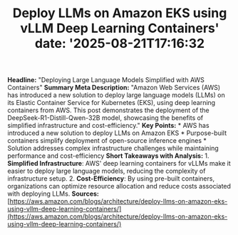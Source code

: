 ﻿---
title: "Deploy LLMs on Amazon EKS using vLLM Deep Learning Containers'
date: '2025-08-21T17:16:32"
category: "Markets"
summary: ""
slug: "deploy llms on amazon eks using vllm deep learning container"
source_urls:
  - "https://aws.amazon.com/blogs/architecture/deploy-llms-on-amazon-eks-using-vllm-deep-learning-containers/"
seo:
  title: "Deploy LLMs on Amazon EKS using vLLM Deep Learning Containers | Hash n Hedge'
  description: '"
  keywords: ["news", "markets", "brief"]
---
**Headline:** "Deploying Large Language Models Simplified with AWS Containers"  **Summary Meta Description:** "Amazon Web Services (AWS) has introduced a new solution to deploy large language models (LLMs) on its Elastic Container Service for Kubernetes (EKS), using deep learning containers from AWS. This post demonstrates the deployment of the DeepSeek-R1-Distill-Qwen-32B model, showcasing the benefits of simplified infrastructure and cost-efficiency."  **Key Points:**  * AWS has introduced a new solution to deploy LLMs on Amazon EKS * Purpose-built containers simplify deployment of open-source inference engines * Solution addresses complex infrastructure challenges while maintaining performance and cost-efficiency  **Short Takeaways with Analysis:**  1. **Simplified Infrastructure**: AWS' deep learning containers for vLLMs make it easier to deploy large language models, reducing the complexity of infrastructure setup. 2. **Cost-Efficiency**: By using pre-built containers, organizations can optimize resource allocation and reduce costs associated with deploying LLMs.  **Sources:** [https://aws.amazon.com/blogs/architecture/deploy-llms-on-amazon-eks-using-vllm-deep-learning-containers/](https://aws.amazon.com/blogs/architecture/deploy-llms-on-amazon-eks-using-vllm-deep-learning-containers/) 
